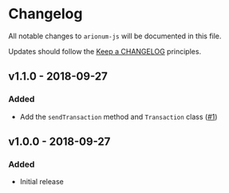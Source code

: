 # Changelog

All notable changes to `arionum-js` will be documented in this file.

Updates should follow the [Keep a CHANGELOG](https://keepachangelog.com) principles.

## v1.1.0 - 2018-09-27

### Added
- Add the `sendTransaction` method and `Transaction` class ([#1](https://github.com/pxgamer/arionum-js/issues/1))

## v1.0.0 - 2018-09-27

### Added
- Initial release
